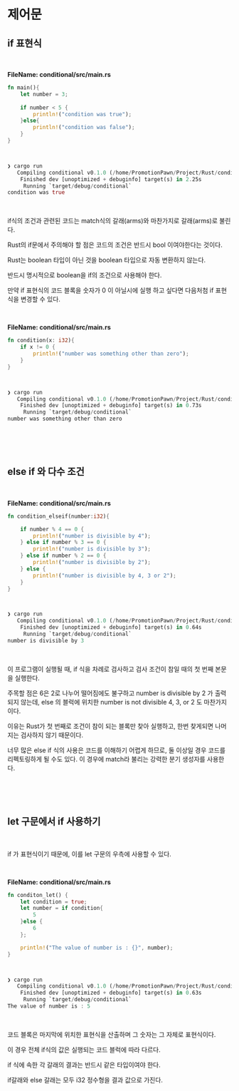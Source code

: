 # 제어문 

## if 표현식 

</br>

<strong>FileName: conditional/src/main.rs</strong>

```rs
fn main(){
    let number = 3;
     
    if number < 5 {
        println!("condition was true");
    }else{
        println!("condition was false");
    }
}



❯ cargo run
   Compiling conditional v0.1.0 (/home/PromotionPawn/Project/Rust/conditional)
    Finished dev [unoptimized + debuginfo] target(s) in 2.25s
     Running `target/debug/conditional`
condition was true
```

</br>

if식의 조건과 관련된 코드는 match식의 갈래(arms)와 마찬가지로 갈래(arms)로 불린다. 

Rust의 if문에서 주의해야 할 점은 코드의 조건은 반드시 bool 이여야한다는 것이다.

Rust는 boolean 타입이 아닌 것을 boolean 타입으로 자동 변환하지 않는다.

반드시 명시적으로 boolean을 if의 조건으로 사용해야 한다. 

만약 if 표현식의 코드 블록을 숫자가 0 이 아닐시에 실행 하고 싶다면 다음처첨 if 표현식을 변경할 수 있다.

</br>

<strong>FileName: conditional/src/main.rs</strong>

```rs
fn condition(x: i32){
    if x != 0 {
        println!("number was something other than zero");
    }
}



❯ cargo run
   Compiling conditional v0.1.0 (/home/PromotionPawn/Project/Rust/conditional)
    Finished dev [unoptimized + debuginfo] target(s) in 0.73s
     Running `target/debug/conditional`
number was something other than zero
```

</br>
</br>
</br>

## else if 와 다수 조건 

</br>

<strong>FileName: conditional/src/main.rs</strong>

```rs
fn condition_elseif(number:i32){

    if number % 4 == 0 {
        println!("number is divisible by 4");
    } else if number % 3 == 0 {
        println!("number is divisible by 3");
    } else if number % 2 == 0 {
        println!("number is divisible by 2");
    } else {
        println!("number is divisible by 4, 3 or 2");
    }
}



❯ cargo run
   Compiling conditional v0.1.0 (/home/PromotionPawn/Project/Rust/conditional)
    Finished dev [unoptimized + debuginfo] target(s) in 0.64s
     Running `target/debug/conditional`
number is divisible by 3
```

</br>

이 프로그램이 실행될 때, if 식을 차례로 검사하고 검사 조건이 참일 때의 첫 번째 본문을 실행한다. 

주목할 점은 6은 2로 나누어 떨어짐에도 불구하고 number is divisible by 2 가 출력되지 않는데, else 의 블럭에 위치한 number is not divisible 4, 3, or 2 도 마찬가지 이다. 

이유는 Rust가 첫 번째로 조건이 참이 되는 블록만 찾아 실행하고, 한번 찾게되면 나머지는 검사하지 않기 때문이다. 

너무 많은 else if 식의 사용은 코드를 이해하기 어렵게 하므로, 둘 이상일 경우 코드를 리펙토링하게 될 수도 있다. 이 경우에 match라 불리는 강력한 분기 생성자를 사용한다. 


</br>
</br>
</br>

## let 구문에서 if 사용하기 

</br>

if 가 표현식이기 때문에, 이를 let 구문의 우측에 사용할 수 있다.

</br>

<strong>FileName: conditional/src/main.rs</strong>

```rs
fn conditon_let() {
    let condition = true;
    let number = if condition{
        5
    }else {
        6
    };

    println!("The value of number is : {}", number);
}



❯ cargo run
   Compiling conditional v0.1.0 (/home/PromotionPawn/Project/Rust/conditional)
    Finished dev [unoptimized + debuginfo] target(s) in 0.63s
     Running `target/debug/conditional`
The value of number is : 5
```
</br>

코드 블록은 마지막에 위치한 표현식을 산출하며 그 숫자는 그 자체로 표현식이다. 

이 경우 전체 if식의 값은 실행되는 코드 블럭에 따라 다르다. 

if 식에 속한 각 갈래의 결과는 반드시 같은 타입이여야 한다. 

if갈래와 else 갈래는 모두 i32 정수형을 결과 값으로 가진다. 

